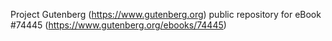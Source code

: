 Project Gutenberg (https://www.gutenberg.org) public repository for
eBook #74445 (https://www.gutenberg.org/ebooks/74445)
